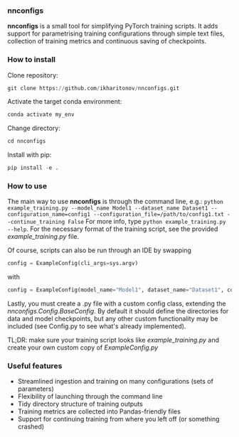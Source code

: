 ### __nnconfigs__

__nnconfigs__ is a small tool for simplifying PyTorch training scripts. It adds support for parametrising training configurations through simple text files, collection of training metrics and continuous saving of checkpoints.

### How to install

Clone repository:
```python
git clone https://github.com/ikharitonov/nnconfigs.git
```
Activate the target conda environment:
```python
conda activate my_env
```
Change directory:
```python
cd nnconfigs
```
Install with pip:
```python
pip install -e .
```

### How to use

The main way to use __nnconfigs__ is through the command line, e.g.:
```python example_training.py --model_name Model1 --dataset_name Dataset1 --configuration_name=config1 --configuration_file=/path/to/config1.txt --continue_training False```
For more info, type ```python example_training.py --help```. For the necessary format of the training script, see the provided _example\_training.py_ file.

Of course, scripts can also be run through an IDE by swapping
```python
config = ExampleConfig(cli_args=sys.argv)
```
with
```python
config = ExampleConfig(model_name="Model1", dataset_name="Dataset1", configuration_name="config1", configuration_file="/path/to/config1.txt" continue_training=False)
```

Lastly, you must create a .py file with a custom config class, extending the _nnconfigs.Config.BaseConfig_. By default it should define the directories for data and model checkpoints, but any other custom functionality may be included (see Config.py to see what's already implemented).

TL;DR: make sure your training script looks like _example\_training.py_ and create your own custom copy of _ExampleConfig.py_

### Useful features

- Streamlined ingestion and training on many configurations (sets of parameters)
- Flexibility of launching through the command line
- Tidy directory structure of training outputs
- Training metrics are collected into Pandas-friendly files
- Support for continuing training from where you left off (or something crashed)